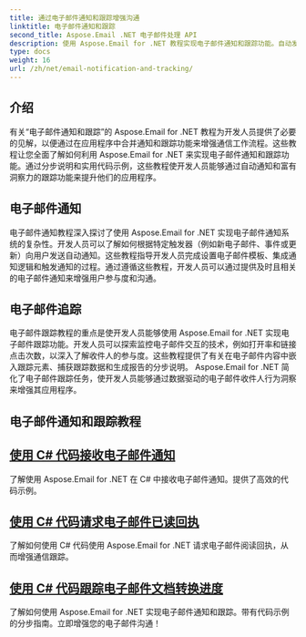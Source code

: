 ```yaml
---
title: 通过电子邮件通知和跟踪增强沟通
linktitle: 电子邮件通知和跟踪
second_title: Aspose.Email .NET 电子邮件处理 API
description: 使用 Aspose.Email for .NET 教程实现电子邮件通知和跟踪功能。自动发送通知并深入了解电子邮件收件人的交互。
type: docs
weight: 16
url: /zh/net/email-notification-and-tracking/
---
```


## 介绍

有关“电子邮件通知和跟踪”的 Aspose.Email for .NET 教程为开发人员提供了必要的见解，以便通过在应用程序中合并通知和跟踪功能来增强通信工作流程。这些教程让您全面了解如何利用 Aspose.Email for .NET 来实现电子邮件通知和跟踪功能。通过分步说明和实用代码示例，这些教程使开发人员能够通过自动通知和富有洞察力的跟踪功能来提升他们的应用程序。

## 电子邮件通知

电子邮件通知教程深入探讨了使用 Aspose.Email for .NET 实现电子邮件通知系统的复杂性。开发人员可以了解如何根据特定触发器（例如新电子邮件、事件或更新）向用户发送自动通知。这些教程指导开发人员完成设置电子邮件模板、集成通知逻辑和触发通知的过程。通过遵循这些教程，开发人员可以通过提供及时且相关的电子邮件通知来增强用户参与度和沟通。

## 电子邮件追踪

电子邮件跟踪教程的重点是使开发人员能够使用 Aspose.Email for .NET 实现电子邮件跟踪功能。开发人员可以探索监控电子邮件交互的技术，例如打开率和链接点击次数，以深入了解收件人的参与度。这些教程提供了有关在电子邮件内容中嵌入跟踪元素、捕获跟踪数据和生成报告的分步说明。 Aspose.Email for .NET 简化了电子邮件跟踪任务，使开发人员能够通过数据驱动的电子邮件收件人行为洞察来增强其应用程序。

## 电子邮件通知和跟踪教程
## [使用 C# 代码接收电子邮件通知](./receiving-email-notifications-with-csharp-code/)
了解使用 Aspose.Email for .NET 在 C# 中接收电子邮件通知。提供了高效的代码示例。
## [使用 C# 代码请求电子邮件已读回执](./requesting-email-read-receipts-using-csharp-code/)
了解如何使用 C# 代码使用 Aspose.Email for .NET 请求电子邮件阅读回执，从而增强通信跟踪。
## [使用 C# 代码跟踪电子邮件文档转换进度](./tracking-email-document-conversion-progress-with-csharp-code/)
了解如何使用 Aspose.Email for .NET 实现电子邮件通知和跟踪。带有代码示例的分步指南。立即增强您的电子邮件沟通！